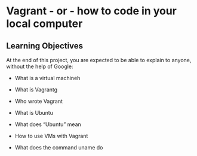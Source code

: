 # Vagrant - or - how to code in your local computer

## Learning Objectives

At the end of this project, you are expected to be able to explain to anyone, without the help of Google:

* What is a virtual machineh

* What is Vagrantg

* Who wrote Vagrant

* What is Ubuntu

* What does “Ubuntu” mean

* How to use VMs with Vagrant

* What does the command uname do

